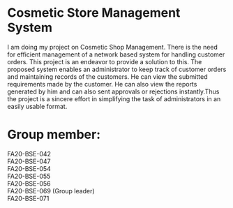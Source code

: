 # Cosmetic Store Management System
I am doing my project on Cosmetic Shop Management. There is the need for efficient management of a network based system for handling customer orders.
This project is an endeavor to provide a solution to this. The proposed system enables an administrator to keep track of customer orders and maintaining records of the customers. He can view the submitted requirements made by the customer. He can also view the reports generated by him and can also sent approvals or rejections instantly.Thus the project is a sincere effort in simplifying the task of administrators in an easily usable format.

# Group member:
FA20-BSE-042 <br>
FA20-BSE-047 <br>
FA20-BSE-054 <br>
FA20-BSE-055 <br>
FA20-BSE-056 <br>
FA20-BSE-069 (Group leader)<br>
FA20-BSE-071 <br>
